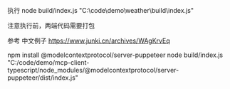 执行
node build/index.js "C:\\code\\demo\\weather\\build\\index.js"

注意执行前，两端代码需要打包

参考 中文例子 https://www.junki.cn/archives/WAgKrvEq

npm install @modelcontextprotocol/server-puppeteer
node build/index.js "C:/code/demo/mcp-client-typescript/node_modules/@modelcontextprotocol/server-puppeteer/dist/index.js"
